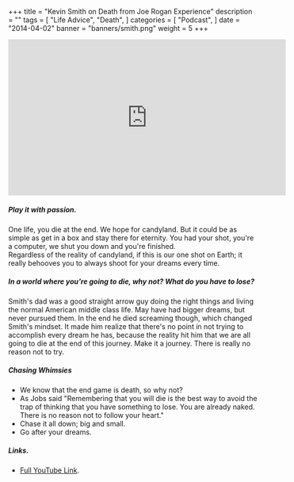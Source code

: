 +++
title = "Kevin Smith on Death from Joe Rogan Experience"
description = ""
tags = [
    "Life Advice",
    "Death",
]
categories = [
    "Podcast",
]
date = "2014-04-02"
banner = "banners/smith.png"
weight = 5
+++

<iframe width="560" height="315" src="https://www.youtube.com/embed/oYb6UJ0XsSM" frameborder="0" allow="autoplay; encrypted-media" allowfullscreen></iframe>

##### Play it with passion.

One life, you die at the end.
We hope for candyland.
But it could be as simple as get in a box and stay there for eternity.
You had your shot, you're a computer, we shut you down and you're finished.  
Regardless of the reality of candyland, if this is our one shot on Earth; it really behooves you to always shoot for your dreams every time.  

##### In a world where you’re going to die, why not?  What do you have to lose?  

Smith's dad was a good straight arrow guy doing the right things and living the normal American middle class life. May have had bigger dreams, but never pursued them. In the end he died screaming though, which changed Smith's mindset. It made him realize that there's no point in not trying to accomplish every dream he has, because the reality hit him that we are all going to die at the end of this journey. Make it a journey. There is really no reason not to try.

##### Chasing Whimsies
 * We know that the end game is death, so why not?
 * As Jobs said "Remembering that you will die is the best way to avoid the trap of thinking that you have something to lose. You are already naked. There is no reason not to follow your heart."
 * Chase it all down; big and small.
 * Go after your dreams.

##### Links.
* [Full YouTube Link](https://youtu.be/oYb6UJ0XsSM).
